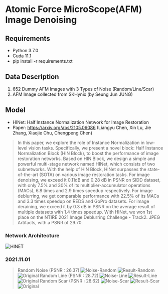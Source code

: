 # Atomic Force MicroScope(AFM) Image Denoising

## Requirements
- Python 3.7.0
- Cuda 11.1
- pip install -r requirements.txt

## Data Description
1. 652 Dummy AFM Images with 3 Types of Noise (Random/Line/Scar)
2. AFM Image collected from SKHynix (by Seung Jun JUNG)

## Model
- HINet: Half Instance Normalization Network for Image Restoration
- Paper: https://arxiv.org/abs/2105.06086 (Liangyu Chen, Xin Lu, Jie Zhang, Xiaojie Chu, Chengpeng Chen)
> In this paper, we explore the role of Instance Normalization in low-level vision tasks. Specifically, we present a novel block: Half Instance Normalization Block (HIN Block), to boost the performance of image restoration networks. Based on HIN Block, we design a simple and powerful multi-stage network named HINet, which consists of two subnetworks. With the help of HIN Block, HINet surpasses the state-of-the-art (SOTA) on various image restoration tasks. For image denoising, we exceed it 0.11dB and 0.28 dB in PSNR on SIDD dataset, with only 7.5% and 30% of its multiplier-accumulator operations (MACs), 6.8 times and 2.9 times speedup respectively. For image deblurring, we get comparable performance with 22.5% of its MACs and 3.3 times speedup on REDS and GoPro datasets. For image deraining, we exceed it by 0.3 dB in PSNR on the average result of multiple datasets with 1.4 times speedup. With HINet, we won 1st place on the NTIRE 2021 Image Deblurring Challenge - Track2. JPEG Artifacts, with a PSNR of 29.70.

### Network Architecture
![HINET](https://user-images.githubusercontent.com/59187215/139525445-cfb34d9e-0772-4658-ae72-1b303652c77a.png)

### 2021.11.01
> Random Noise (PSNR : 26.37)
![Noise-Random](https://user-images.githubusercontent.com/59187215/139613266-7fd4a9ce-a1d5-4b48-834f-0d4a776b66fa.png)
![Result-Random](https://user-images.githubusercontent.com/59187215/139613303-181d2202-4516-49d1-8a13-c7b13a05da07.png)
![Original](https://user-images.githubusercontent.com/59187215/139613122-73c9ab6d-ffc6-4290-b081-80497f3e6186.png)
> Random Line (PSNR : 28.72)
![Noise-Line](https://user-images.githubusercontent.com/59187215/139613328-7a354968-15af-43e4-b003-1ac2b25a0c0e.png)
![Result-Line](https://user-images.githubusercontent.com/59187215/139613343-3cc315fa-e77f-4c48-976e-3a95db424197.png)
![Original](https://user-images.githubusercontent.com/59187215/139613122-73c9ab6d-ffc6-4290-b081-80497f3e6186.png)
> Random Scar (PSNR : 28.62)
![Noise-Scar](https://user-images.githubusercontent.com/59187215/139613366-979bf331-5d49-404f-8f13-8a657a36cf0f.png)
![Result-Scar](https://user-images.githubusercontent.com/59187215/139613380-23ebc622-6215-48b2-9da8-a11684efd5d7.png)
![Original](https://user-images.githubusercontent.com/59187215/139613122-73c9ab6d-ffc6-4290-b081-80497f3e6186.png)
